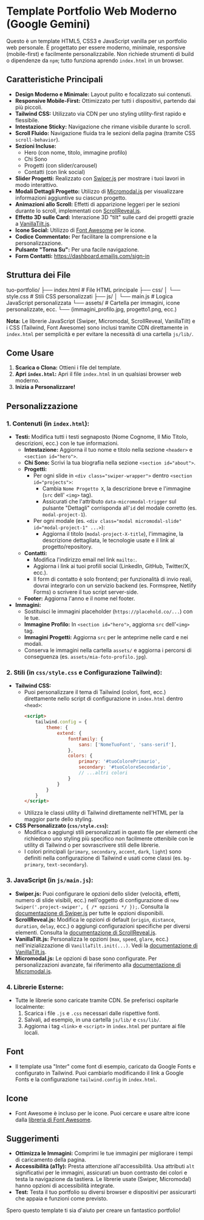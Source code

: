 # Template Portfolio Web Moderno (Google Gemini)

Questo è un template HTML5, CSS3 e JavaScript vanilla per un portfolio web personale. È progettato per essere moderno, minimale, responsive (mobile-first) e facilmente personalizzabile. Non richiede strumenti di build o dipendenze da `npm`; tutto funziona aprendo `index.html` in un browser.

## Caratteristiche Principali

* **Design Moderno e Minimale:** Layout pulito e focalizzato sui contenuti.
* **Responsive Mobile-First:** Ottimizzato per tutti i dispositivi, partendo dai più piccoli.
* **Tailwind CSS:** Utilizzato via CDN per uno styling utility-first rapido e flessibile.
* **Intestazione Sticky:** Navigazione che rimane visibile durante lo scroll.
* **Scroll Fluido:** Navigazione fluida tra le sezioni della pagina (tramite CSS `scroll-behavior`).
* **Sezioni Incluse:**
    * Hero (con nome, titolo, immagine profilo)
    * Chi Sono
    * Progetti (con slider/carousel)
    * Contatti (con link social)
* **Slider Progetti:** Realizzato con [Swiper.js](https://swiperjs.com/) per mostrare i tuoi lavori in modo interattivo.
* **Modali Dettagli Progetto:** Utilizzo di [Micromodal.js](https://micromodal.vercel.app/) per visualizzare informazioni aggiuntive su ciascun progetto.
* **Animazioni allo Scroll:** Effetti di apparizione leggeri per le sezioni durante lo scroll, implementati con [ScrollReveal.js](https://scrollrevealjs.org/).
* **Effetto 3D sulle Card:** Interazione 3D "tilt" sulle card dei progetti grazie a [VanillaTilt.js](https://micku7zu.github.io/vanilla-tilt.js/).
* **Icone Social:** Utilizzo di [Font Awesome](https://fontawesome.com/) per le icone.
* **Codice Commentato:** Per facilitare la comprensione e la personalizzazione.
* **Pulsante "Torna Su":** Per una facile navigazione.
* **Form Contatti:** https://dashboard.emailjs.com/sign-in

## Struttura dei File


tuo-portfolio/
├── index.html             # File HTML principale
├── css/
│   └── style.css          # Stili CSS personalizzati
├── js/
│   └── main.js            # Logica JavaScript personalizzata
└── assets/                # Cartella per immagini, icone personalizzate, ecc.
└── (immagini_profilo.jpg, progetto1.png, ecc.)


**Nota:** Le librerie JavaScript (Swiper, Micromodal, ScrollReveal, VanillaTilt) e i CSS (Tailwind, Font Awesome) sono inclusi tramite CDN direttamente in `index.html` per semplicità e per evitare la necessità di una cartella `js/lib/`.

## Come Usare

1.  **Scarica o Clona:** Ottieni i file del template.
2.  **Apri `index.html`:** Apri il file `index.html` in un qualsiasi browser web moderno.
3.  **Inizia a Personalizzare!**

## Personalizzazione

### 1. Contenuti (in `index.html`):

* **Testi:** Modifica tutti i testi segnaposto (Nome Cognome, Il Mio Titolo, descrizioni, ecc.) con le tue informazioni.
    * **Intestazione:** Aggiorna il tuo nome e titolo nella sezione `<header>` e `<section id="hero">`.
    * **Chi Sono:** Scrivi la tua biografia nella sezione `<section id="about">`.
    * **Progetti:**
        * Per ogni slide in `<div class="swiper-wrapper">` dentro `<section id="projects">`:
            * Cambia `Nome Progetto X`, la descrizione breve e l'immagine (`src` dell' `<img>` tag).
            * Assicurati che l'attributo `data-micromodal-trigger` sul pulsante "Dettagli" corrisponda all'`id` del modale corretto (es. `modal-project-1`).
        * Per ogni modale (es. `<div class="modal micromodal-slide" id="modal-project-1" ...>`):
            * Aggiorna il titolo (`modal-project-X-title`), l'immagine, la descrizione dettagliata, le tecnologie usate e il link al progetto/repository.
    * **Contatti:**
        * Modifica l'indirizzo email nel link `mailto:`.
        * Aggiorna i link ai tuoi profili social (LinkedIn, GitHub, Twitter/X, ecc.).
        * Il form di contatto è solo frontend; per funzionalità di invio reali, dovrai integrarlo con un servizio backend (es. Formspree, Netlify Forms) o scrivere il tuo script server-side.
    * **Footer:** Aggiorna l'anno e il nome nel footer.
* **Immagini:**
    * Sostituisci le immagini placeholder (`https://placehold.co/...`) con le tue.
    * **Immagine Profilo:** In `<section id="hero">`, aggiorna `src` dell'`<img>` tag.
    * **Immagini Progetti:** Aggiorna `src` per le anteprime nelle card e nei modali.
    * Conserva le immagini nella cartella `assets/` e aggiorna i percorsi di conseguenza (es. `assets/mia-foto-profilo.jpg`).

### 2. Stili (in `css/style.css` e Configurazione Tailwind):

* **Tailwind CSS:**
    * Puoi personalizzare il tema di Tailwind (colori, font, ecc.) direttamente nello script di configurazione in `index.html` dentro `<head>`:
        ```html
        <script>
            tailwind.config = {
                theme: {
                    extend: {
                        fontFamily: {
                            sans: ['NomeTuoFont', 'sans-serif'],
                        },
                        colors: {
                            primary: '#tuoColorePrimario',
                            secondary: '#tuoColoreSecondario',
                            // ...altri colori
                        }
                    }
                }
            }
        </script>
        ```
    * Utilizza le classi utility di Tailwind direttamente nell'HTML per la maggior parte dello styling.
* **CSS Personalizzato (`css/style.css`):**
    * Modifica o aggiungi stili personalizzati in questo file per elementi che richiedono uno styling più specifico non facilmente ottenibile con le utility di Tailwind o per sovrascrivere stili delle librerie.
    * I colori principali (`primary`, `secondary`, `accent`, `dark`, `light`) sono definiti nella configurazione di Tailwind e usati come classi (es. `bg-primary`, `text-secondary`).

### 3. JavaScript (in `js/main.js`):

* **Swiper.js:** Puoi configurare le opzioni dello slider (velocità, effetti, numero di slide visibili, ecc.) nell'oggetto di configurazione di `new Swiper('.project-swiper', { /* opzioni */ });`. Consulta la [documentazione di Swiper.js](https://swiperjs.com/swiper-api) per tutte le opzioni disponibili.
* **ScrollReveal.js:** Modifica le opzioni di default (`origin`, `distance`, `duration`, `delay`, ecc.) o aggiungi configurazioni specifiche per diversi elementi. Consulta la [documentazione di ScrollReveal.js](https://scrollrevealjs.org/api/reveal.html).
* **VanillaTilt.js:** Personalizza le opzioni (`max`, `speed`, `glare`, ecc.) nell'inizializzazione di `VanillaTilt.init(...)`. Vedi la [documentazione di VanillaTilt.js](https://micku7zu.github.io/vanilla-tilt.js/).
* **Micromodal.js:** Le opzioni di base sono configurate. Per personalizzazioni avanzate, fai riferimento alla [documentazione di Micromodal.js](https://micromodal.vercel.app/#configuration).

### 4. Librerie Esterne:

* Tutte le librerie sono caricate tramite CDN. Se preferisci ospitarle localmente:
    1.  Scarica i file `.js` e `.css` necessari dalle rispettive fonti.
    2.  Salvali, ad esempio, in una cartella `js/lib/` e `css/lib/`.
    3.  Aggiorna i tag `<link>` e `<script>` in `index.html` per puntare ai file locali.

## Font

* Il template usa "Inter" come font di esempio, caricato da Google Fonts e configurato in Tailwind. Puoi cambiarlo modificando il link a Google Fonts e la configurazione `tailwind.config` in `index.html`.

## Icone

* Font Awesome è incluso per le icone. Puoi cercare e usare altre icone dalla [libreria di Font Awesome](https://fontawesome.com/icons).

## Suggerimenti

* **Ottimizza le Immagini:** Comprimi le tue immagini per migliorare i tempi di caricamento della pagina.
* **Accessibilità (a11y):** Presta attenzione all'accessibilità. Usa attributi `alt` significativi per le immagini, assicurati un buon contrasto dei colori e testa la navigazione da tastiera. Le librerie usate (Swiper, Micromodal) hanno opzioni di accessibilità integrate.
* **Test:** Testa il tuo portfolio su diversi browser e dispositivi per assicurarti che appaia e funzioni come previsto.

Spero questo template ti sia d'aiuto per creare un fantastico portfolio!